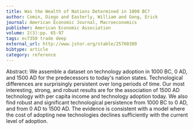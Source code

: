 ```yaml
---
title: Was the Wealth of Nations Determined in 1000 BC?
author: Comin, Diego and Easterly, William and Gong, Erick
journal: American Economic Journal, Macroeconomics
publisher: American Economic Association
volume: 2(3):pp. 65-97
tags: ec7350 trade deep
external_url: http://www.jstor.org/stable/25760309
bibtype: article
category: reference
---
```

Abstract: We assemble a dataset on technology adoption in 1000 BC, 0 AD, and 1500 AD for the predecessors to today's nation states. Technological differences are surprisingly persistent over long periods of time. Our most interesting, strong, and robust results are for the association of 1500 AD technology with per capita income and technology adoption today. We also find robust and significant technological persistence from 1000 BC to 0 AD, and from 0 AD to 1500 AD. The evidence is consistent with a model where the cost of adopting new technologies declines sufficiently with the current level of adoption.
